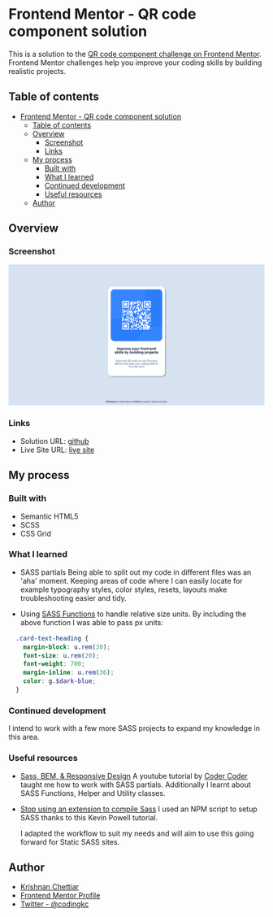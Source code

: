 # Frontend Mentor - QR code component solution

This is a solution to the [QR code component challenge on Frontend Mentor](https://www.frontendmentor.io/challenges/qr-code-component-iux_sIO_H). Frontend Mentor challenges help you improve your coding skills by building realistic projects.

## Table of contents

- [Frontend Mentor - QR code component solution](#frontend-mentor---qr-code-component-solution)
  - [Table of contents](#table-of-contents)
  - [Overview](#overview)
    - [Screenshot](#screenshot)
    - [Links](#links)
  - [My process](#my-process)
    - [Built with](#built-with)
    - [What I learned](#what-i-learned)
    - [Continued development](#continued-development)
    - [Useful resources](#useful-resources)
  - [Author](#author)

## Overview

### Screenshot

![QR card component screenshot](./fmQR.png)

### Links

- Solution URL: [github](https://github.com/kchettiar1/fmQRcodeComponent)
- Live Site URL: [live site](https://fmqr.netlify.app/)

## My process

### Built with

- Semantic HTML5
- SCSS
- CSS Grid

### What I learned

- SASS partials
  Being able to split out my code in different files was an 'aha' moment.
  Keeping areas of code where I can easily locate for example typography styles, color styles, resets, layouts make troubleshooting easier and tidy.

- Using [SASS Functions](https://github.com/kchettiar1/fmQRcodeComponent/blob/main/src/sass/utils/_functions.scss) to handle relative size units.
  By including the above function I was able to pass px units:
  
```scss
  .card-text-heading {
    margin-block: u.rem(30);
    font-size: u.rem(20);
    font-weight: 700;
    margin-inline: u.rem(36);
    color: g.$dark-blue;
  }
```

### Continued development

I intend to work with a few more SASS projects to expand my knowledge in this area.

### Useful resources

- [Sass, BEM, & Responsive Design](https://youtu.be/jfMHA8SqUL4)
  A youtube tutorial by [Coder Coder](https://www.youtube.com/c/TheCoderCoder) taught me how to work with SASS partials. Additionally I learnt about SASS Functions, Helper and Utility classes.
- [Stop using an extension to compile Sass](https://youtu.be/o4cECvhrBo8)
  I used an NPM script to setup SASS thanks to this  Kevin Powell tutorial.
  
  I adapted the workflow to suit my needs and will aim to use this going forward for Static SASS sites.

## Author

- [Krishnan Chettiar](https://www.codingkc.com)
- [Frontend Mentor Profile](https://www.frontendmentor.io/kchettiar1/)
- [Twitter - @codingkc](https://www.twitter.com/codingKC)
